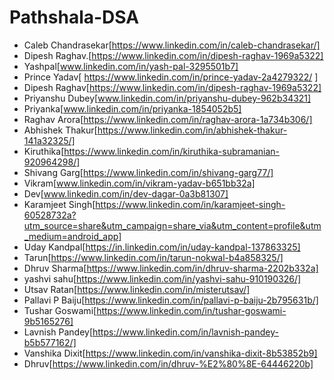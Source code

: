 # Pathshala-DSA




- Caleb Chandrasekar[https://www.linkedin.com/in/caleb-chandrasekar/]
- Dipesh Raghav.[https://www.linkedin.com/in/dipesh-raghav-1969a5322]
- Yashpal[www.linkedin.com/in/yash-pal-3295501b7]
- Prince Yadav[ https://www.linkedin.com/in/prince-yadav-2a4279322/ ] 
- Dipesh Raghav[https://www.linkedin.com/in/dipesh-raghav-1969a5322]
- Priyanshu Dubey[www.linkedin.com/in/priyanshu-dubey-962b34321]
- Priyanka[www.linkedin.com/in/priyanka-1854052b5]
- Raghav Arora[https://www.linkedin.com/in/raghav-arora-1a734b306/]
- Abhishek Thakur[https://www.linkedin.com/in/abhishek-thakur-141a32325/]
- Kiruthika[https://www.linkedin.com/in/kiruthika-subramanian-920964298/]
- Shivang Garg[https://www.linkedin.com/in/shivang-garg77/]
- Vikram[www.linkedin.com/in/vikram-yadav-b651bb32a]
- Dev[www.linkedin.com/in/dev-dagar-0a3b81307]
- Karamjeet Singh[https://www.linkedin.com/in/karamjeet-singh-60528732a?utm_source=share&utm_campaign=share_via&utm_content=profile&utm_medium=android_app]
- Uday Kandpal[https://in.linkedin.com/in/uday-kandpal-137863325]
- Tarun[https://www.linkedin.com/in/tarun-nokwal-b4a858325/]
- Dhruv Sharma[https://www.linkedin.com/in/dhruv-sharma-2202b332a]
- yashvi sahu[https://www.linkedin.com/in/yashvi-sahu-910190326/]
- Utsav Ratan[https://www.linkedin.com/in/misterutsav/]
- Pallavi P Baiju[https://www.linkedin.com/in/pallavi-p-baiju-2b795631b/]
- Tushar Goswami[https://www.linkedin.com/in/tushar-goswami-9b5165276]
- Lavnish Pandey[https://www.linkedin.com/in/lavnish-pandey-b5b577162/]
- Vanshika Dixit[https://www.linkedin.com/in/vanshika-dixit-8b53852b9]
- Dhruv[https://www.linkedin.com/in/dhruv-%E2%80%8E-64446220b]
